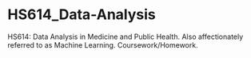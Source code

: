 # HS614_Data-Analysis
HS614: Data Analysis in Medicine and Public Health. Also affectionately referred to as Machine Learning. Coursework/Homework.
